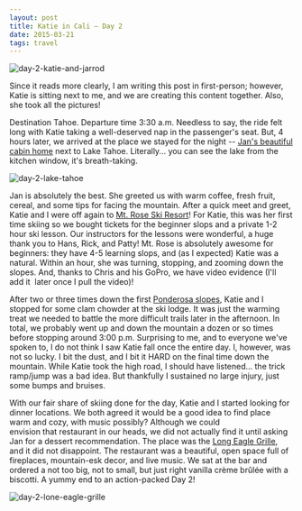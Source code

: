 ```yaml
---
layout: post
title: Katie in Cali – Day 2
date: 2015-03-21 
tags: travel
---
```


![day-2-katie-and-jarrod](https://s3.us-east-2.amazonaws.com/jarrodparkes.com/day-2-katie-and-jarrod.jpg "Day 2 Katie and Jarrod")

Since it reads more clearly, I am writing this post in first-person; however, Katie is sitting next to me, and we are creating this content together. Also, she took all the pictures!

Destination Tahoe. Departure time 3:30 a.m. Needless to say, the ride felt long with Katie taking a well-deserved nap in the passenger's seat. But, 4 hours later, we arrived at the place we stayed for the night -- [Jan's beautiful cabin home](https://www.airbnb.com/rooms/1114725) next to Lake Tahoe. Literally... you can see the lake from the kitchen window, it's breath-taking.

![day-2-lake-tahoe](https://s3.us-east-2.amazonaws.com/jarrodparkes.com/day-2-lake-tahoe.jpg "day-2-lake-tahoe")

Jan is absolutely the best. She greeted us with warm coffee, fresh fruit, cereal, and some tips for facing the mountain. After a quick meet and greet, Katie and I were off again to [Mt. Rose Ski Resort](http://www.mtrose.com/)! For Katie, this was her first time skiing so we bought tickets for the beginner slops and a private 1-2 hour ski lesson. Our instructors for the lessons were wonderful, a huge thank you to Hans, Rick, and Patty! Mt. Rose is absolutely awesome for beginners: they have 4-5 learning slops, and (as I expected) Katie was a natural. Within an hour, she was turning, stopping, and zooming down the slopes. And, thanks to Chris and his GoPro, we have video evidence (I'll add it  later once I pull the video)!

After two or three times down the first [Ponderosa slopes](http://www.skirose.com/images/maps/TrailMapBig2014.jpg), Katie and I stopped for some clam chowder at the ski lodge. It was just the warming treat we needed to battle the more difficult trails later in the afternoon. In total, we probably went up and down the mountain a dozen or so times before stopping around 3:00 p.m. Surprising to me, and to everyone we've spoken to, I do not think I saw Katie fall once the entire day. I, however, was not so lucky. I bit the dust, and I bit it HARD on the final time down the mountain. While Katie took the high road, I should have listened... the trick ramp/jump was a bad idea. But thankfully I sustained no large injury, just some bumps and bruises.

With our fair share of skiing done for the day, Katie and I started looking for dinner locations. We both agreed it would be a good idea to find place warm and cozy, with music possibly? Although we could envision that restaurant in our heads, we did not actually find it until asking Jan for a dessert recommendation. The place was the [Long Eagle Grille](http://loneeaglegrille.com/), and it did not disappoint. The restaurant was a beautiful, open space full of fireplaces, mountain-esk decor, and live music. We sat at the bar and ordered a not too big, not to small, but just right vanilla crème brûlée with a biscotti. A yummy end to an action-packed Day 2!

![day-2-lone-eagle-grille](https://s3.us-east-2.amazonaws.com/jarrodparkes.com/day-2-lone-eagle-grille.jpg "day-2-lone-eagle-grille")